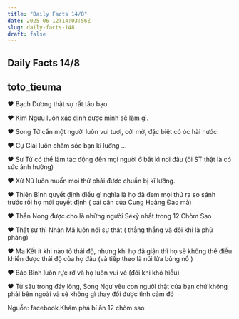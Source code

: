 ```yaml
---
title: "Daily Facts 14/8"
date: 2025-06-12T14:03:56Z
slug: daily-facts-148
draft: false
---
```


## Daily Facts 14/8

## toto_tieuma

♥ Bạch Dương thật sự rất táo bạo.
 
♥ Kim Ngưu luôn xác định được mình sẽ làm gì.
 
♥ Song Tử cần một người luôn vui tươi, cởi mở, đặc biệt có óc hài hước.
 
♥ Cự Giải luôn chăm sóc bạn kĩ lưỡng
...
 
♥ Sư Tử có thể làm tác động đến mọi người ở bất kì nơi đâu (ôi ST thật là có sức ảnh hưởng)
 
♥ Xử Nữ luôn muốn mọi thứ phải được chuẩn bị kĩ lưỡng.
 
♥ Thiên Bình quyết định điều gì nghĩa là họ đã đem mọi thứ ra so sánh trước rồi họ mới quyết định ( cái cân của Cung Hoàng Đạo mà)
 
♥ Thần Nong được cho là những người Séxỳ nhất trong 12 Chòm Sao
 
♥ Thật sự thì Nhân Mã luôn nói sự thật ( thẳng thắng và đôi khi là phũ phàng)
 
♥ Ma Kết ít khi nào tỏ thái độ, nhưng khi họ đã giận thì họ sẽ không thể điều khiển được thái độ của họ đâu (và tiếp theo là núi lửa bùng nổ )
 
♥ Bảo Bình luôn rực rỡ và họ luôn vui vẻ (đôi khi khó hiễu)
 
♥ Từ sâu trong đáy lòng, Song Ngư yêu con người thật của bạn chứ không phải bên ngoài và sẽ không gì thay đổi được tình cảm đó
 
 
Nguồn: facebook.Khám phá bí ẩn 12 chòm sao